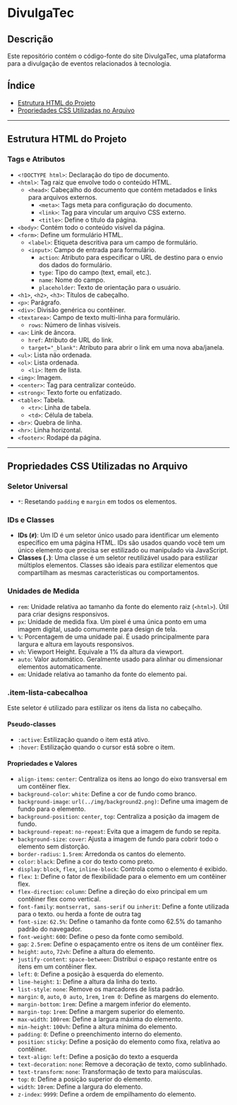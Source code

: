 # DivulgaTec

## Descrição

Este repositório contém o código-fonte do site DivulgaTec, uma plataforma para a divulgação de eventos relacionados à tecnologia.

## Índice

- [Estrutura HTML do Projeto](#estrutura-html-do-projeto)
- [Propriedades CSS Utilizadas no Arquivo](#propriedades-css-utilizadas-no-arquivo)

---

## Estrutura HTML do Projeto

### Tags e Atributos

- `<!DOCTYPE html>`: Declaração do tipo de documento.
- `<html>`: Tag raiz que envolve todo o conteúdo HTML.
  - `<head>`: Cabeçalho do documento que contém metadados e links para arquivos externos.
    - `<meta>`: Tags meta para configuração do documento.
    - `<link>`: Tag para vincular um arquivo CSS externo.
    - `<title>`: Define o título da página.
- `<body>`: Contém todo o conteúdo visível da página.
- `<form>`: Define um formulário HTML.
  - `<label>`: Etiqueta descritiva para um campo de formulário.
  - `<input>`: Campo de entrada para formulário.
    - `action`: Atributo para especificar o URL de destino para o envio dos dados do formulário.
    - `type`: Tipo do campo (text, email, etc.).
    - `name`: Nome do campo.
    - `placeholder`: Texto de orientação para o usuário.
- `<h1>`, `<h2>`, `<h3>`: Títulos de cabeçalho.
- `<p>`: Parágrafo.
- `<div>`: Divisão genérica ou contêiner.
- `<textarea>`: Campo de texto multi-linha para formulário.
  - `rows`: Número de linhas visíveis.
- `<a>`: Link de âncora.
  - `href`: Atributo de URL do link.
  - `target="_blank"`: Atributo para abrir o link em uma nova aba/janela.
- `<ul>`: Lista não ordenada.
- `<ol>`: Lista ordenada.
  - `<li>`: Item de lista.
- `<img>`: Imagem.
- `<center>`: Tag para centralizar conteúdo.
- `<strong>`: Texto forte ou enfatizado.
- `<table>`: Tabela.
  - `<tr>`: Linha de tabela.
  - `<td>`: Célula de tabela.
- `<br>`: Quebra de linha.
- `<hr>`: Linha horizontal.
- `<footer>`: Rodapé da página.

---

## Propriedades CSS Utilizadas no Arquivo

### Seletor Universal

- `*`: Resetando `padding` e `margin` em todos os elementos.

### IDs e Classes

- **IDs (`#`)**: Um ID é um seletor único usado para identificar um elemento específico em uma página HTML. IDs são usados quando você tem um único elemento que precisa ser estilizado ou manipulado via JavaScript.
- **Classes (`.`)**: Uma classe é um seletor reutilizável usado para estilizar múltiplos elementos. Classes são ideais para estilizar elementos que compartilham as mesmas características ou comportamentos.

### Unidades de Medida

- `rem`: Unidade relativa ao tamanho da fonte do elemento raiz (`<html>`). Útil para criar designs responsivos.
- `px`: Unidade de medida fixa. Um pixel é uma única ponto em uma imagem digital, usado comumente para design de tela.
- `%`: Porcentagem de uma unidade pai. É usado principalmente para largura e altura em layouts responsivos.
- `vh`: Viewport Height. Equivale a 1% da altura da viewport.
- `auto`: Valor automático. Geralmente usado para alinhar ou dimensionar elementos automaticamente.
- `em`: Unidade relativa ao tamanho da fonte do elemento pai.

### .item-lista-cabecalhoa

Este seletor é utilizado para estilizar os itens da lista no cabeçalho.

#### Pseudo-classes

- `:active`: Estilização quando o item está ativo.
- `:hover`: Estilização quando o cursor está sobre o item.

#### Propriedades e Valores

- `align-items`: `center`: Centraliza os itens ao longo do eixo transversal em um contêiner flex.
- `background-color`: `white`: Define a cor de fundo como branco.
- `background-image`: `url(../img/background2.png)`: Define uma imagem de fundo para o elemento.
- `background-position`: `center`, `top`: Centraliza a posição da imagem de fundo.
- `background-repeat`: `no-repeat`: Evita que a imagem de fundo se repita.
- `background-size`: `cover`: Ajusta a imagem de fundo para cobrir todo o elemento sem distorção.
- `border-radius`: `1.5rem`: Arredonda os cantos do elemento.
- `color`: `black`: Define a cor do texto como preto.
- `display`: `block`, `flex`, `inline-block`: Controla como o elemento é exibido.
- `flex`: `1`: Define o fator de flexibilidade para o elemento em um contêiner flex.
- `flex-direction`: `column`: Define a direção do eixo principal em um contêiner flex como vertical.
- `font-family`: `montserrat, sans-serif` ou `inherit`: Define a fonte utilizada para o texto. ou herda a fonte de outra tag
- `font-size`: `62.5%`: Define o tamanho da fonte como 62.5% do tamanho padrão do navegador.
- `font-weight`: `600`: Define o peso da fonte como semibold.
- `gap`: `2.5rem`: Define o espaçamento entre os itens de um contêiner flex.
- `height`: `auto`, `72vh`: Define a altura do elemento.
- `justify-content`: `space-between`: Distribui o espaço restante entre os itens em um contêiner flex.
- `left`: `0`: Define a posição à esquerda do elemento.
- `line-height`: `1`: Define a altura da linha do texto.
- `list-style`: `none`: Remove os marcadores de lista padrão.
- `margin`: `0`, `auto`, `0 auto`, `1rem`, `1rem 0`: Define as margens do elemento.
- `margin-bottom`: `1rem`: Define a margem inferior do elemento.
- `margin-top`: `1rem`: Define a margem superior do elemento.
- `max-width`: `100rem`: Define a largura máxima do elemento.
- `min-height`: `100vh`: Define a altura mínima do elemento.
- `padding`: `0`: Define o preenchimento interno do elemento.
- `position`: `sticky`: Define a posição do elemento como fixa, relativa ao contêiner.
- `text-align`: `left`: Define a posição do texto a esquerda
- `text-decoration`: `none`: Remove a decoração de texto, como sublinhado.
- `text-transform`: `none`: Transformação de texto para maiúsculas.
- `top`: `0`: Define a posição superior do elemento.
- `width`: `10rem`: Define a largura do elemento.
- `z-index`: `9999`: Define a ordem de empilhamento do elemento.
